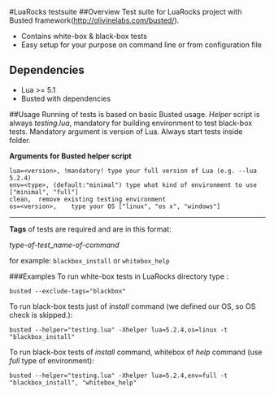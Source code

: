 #LuaRocks testsuite
##Overview
Test suite for LuaRocks project with Busted framework(http://olivinelabs.com/busted/). 

* Contains white-box & black-box tests
* Easy setup for your purpose on command line or from configuration file


## Dependencies
* Lua >= 5.1 
* Busted with dependencies


##Usage
Running of tests is based on basic Busted usage. *Helper* script is always *testing.lua*, mandatory for building environment to test black-box tests. Mandatory argument is version of Lua. Always start tests inside folder.

**Arguments for Busted helper script**

```
lua=<version>, !mandatory! type your full version of Lua (e.g. --lua 5.2.4)
env=<type>,	(default:"minimal") type what kind of environment to use ["minimal", "full"]
clean,	remove existing testing environment
os=<version>,    type your OS ["linux", "os x", "windows"]
```
---------------------------------------------------------------------------------------------
**Tags** of tests are required and are in this format:

*type-of-test*\_*name-of-command*

for example: `blackbox_install` or `whitebox_help`

###Examples
To run white-box tests in LuaRocks directory type :

`busted --exclude-tags="blackbox"`

To run black-box tests just of *install* command (we defined our OS, so OS check is skipped.):

`busted --helper="testing.lua" -Xhelper lua=5.2.4,os=linux -t "blackbox_install"`

To run black-box tests of *install* command, whitebox of *help* command (use *full* type of environment):

`busted --helper="testing.lua" -Xhelper lua=5.2.4,env=full -t "blackbox_install", "whitebox_help"`
